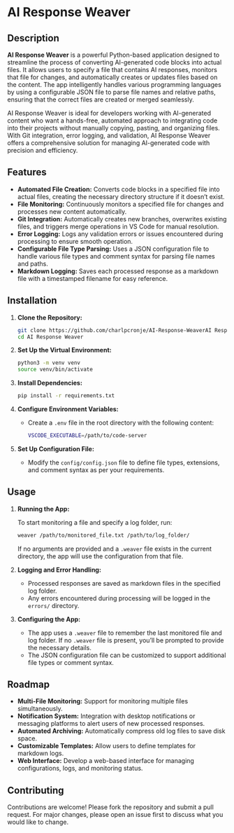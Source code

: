 # AI Response Weaver

## Description

**AI Response Weaver** is a powerful Python-based application designed to streamline the process of converting AI-generated code blocks into actual files. It allows users to specify a file that contains AI responses, monitors that file for changes, and automatically creates or updates files based on the content. The app intelligently handles various programming languages by using a configurable JSON file to parse file names and relative paths, ensuring that the correct files are created or merged seamlessly. 

AI Response Weaver is ideal for developers working with AI-generated content who want a hands-free, automated approach to integrating code into their projects without manually copying, pasting, and organizing files. With Git integration, error logging, and validation, AI Response Weaver offers a comprehensive solution for managing AI-generated code with precision and efficiency.

## Features

- **Automated File Creation:** Converts code blocks in a specified file into actual files, creating the necessary directory structure if it doesn’t exist.
- **File Monitoring:** Continuously monitors a specified file for changes and processes new content automatically.
- **Git Integration:** Automatically creates new branches, overwrites existing files, and triggers merge operations in VS Code for manual resolution.
- **Error Logging:** Logs any validation errors or issues encountered during processing to ensure smooth operation.
- **Configurable File Type Parsing:** Uses a JSON configuration file to handle various file types and comment syntax for parsing file names and paths.
- **Markdown Logging:** Saves each processed response as a markdown file with a timestamped filename for easy reference.

## Installation

1. **Clone the Repository:**

   ```bash
   git clone https://github.com/charlpcronje/AI-Response-WeaverAI Response Weaver.git
   cd AI Response Weaver
   ```

2. **Set Up the Virtual Environment:**

   ```bash
   python3 -m venv venv
   source venv/bin/activate
   ```

3. **Install Dependencies:**

   ```bash
   pip install -r requirements.txt
   ```

4. **Configure Environment Variables:**

   - Create a `.env` file in the root directory with the following content:
   
     ```bash
     VSCODE_EXECUTABLE=/path/to/code-server
     ```

5. **Set Up Configuration File:**

   - Modify the `config/config.json` file to define file types, extensions, and comment syntax as per your requirements.

## **Usage**

1. **Running the App:**

   To start monitoring a file and specify a log folder, run:

   ```bash
   weaver /path/to/monitored_file.txt /path/to/log_folder/
   ```

   If no arguments are provided and a `.weaver` file exists in the current directory, the app will use the configuration from that file.

2. **Logging and Error Handling:**

   - Processed responses are saved as markdown files in the specified log folder.
   - Any errors encountered during processing will be logged in the `errors/` directory.

3. **Configuring the App:**

   - The app uses a `.weaver` file to remember the last monitored file and log folder. If no `.weaver` file is present, you’ll be prompted to provide the necessary details.
   - The JSON configuration file can be customized to support additional file types or comment syntax.

## **Roadmap**

- **Multi-File Monitoring:** Support for monitoring multiple files simultaneously.
- **Notification System:** Integration with desktop notifications or messaging platforms to alert users of new processed responses.
- **Automated Archiving:** Automatically compress old log files to save disk space.
- **Customizable Templates:** Allow users to define templates for markdown logs.
- **Web Interface:** Develop a web-based interface for managing configurations, logs, and monitoring status.

## **Contributing**

Contributions are welcome! Please fork the repository and submit a pull request. For major changes, please open an issue first to discuss what you would like to change.
